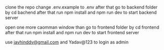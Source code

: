 clone the repo 
change .env.example to .env
after that go to backend folder by cd bachend
after that run npm install and npm run dev to start backend server

open one more caomman window
than go to frontend folder by cd frontend
after that run npm install and npm run dev to start frontend server

use jayhinddv@gmail.com and Yadav@123 to login as admin
